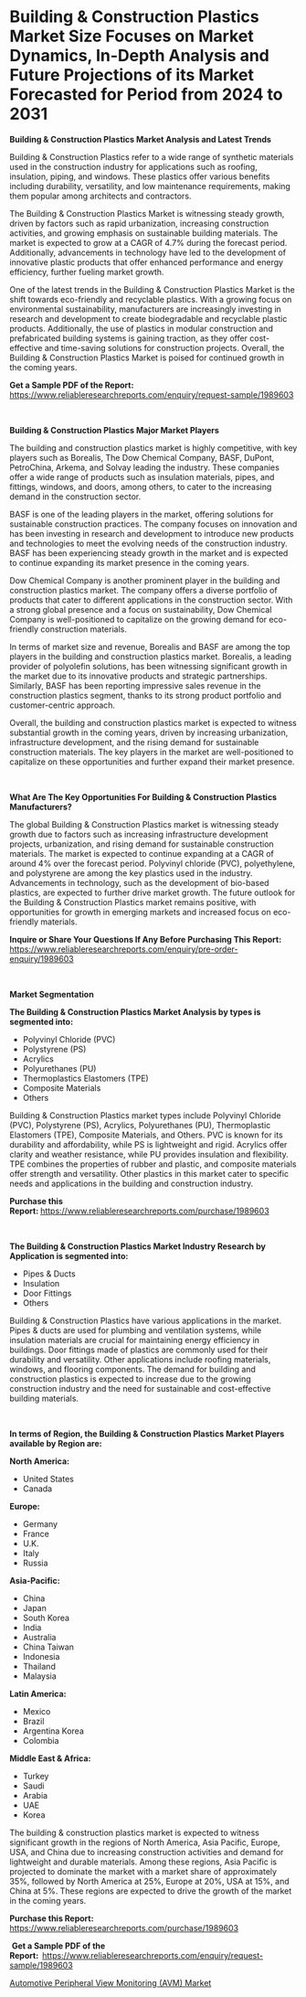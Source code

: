 <p><h1>Building & Construction Plastics Market Size Focuses on Market Dynamics, In-Depth Analysis and Future Projections of its Market Forecasted for Period from 2024 to 2031</h1></p><p><strong>Building & Construction Plastics Market Analysis and Latest Trends</strong></p>
<p><p>Building & Construction Plastics refer to a wide range of synthetic materials used in the construction industry for applications such as roofing, insulation, piping, and windows. These plastics offer various benefits including durability, versatility, and low maintenance requirements, making them popular among architects and contractors.</p><p>The Building & Construction Plastics Market is witnessing steady growth, driven by factors such as rapid urbanization, increasing construction activities, and growing emphasis on sustainable building materials. The market is expected to grow at a CAGR of 4.7% during the forecast period. Additionally, advancements in technology have led to the development of innovative plastic products that offer enhanced performance and energy efficiency, further fueling market growth.</p><p>One of the latest trends in the Building & Construction Plastics Market is the shift towards eco-friendly and recyclable plastics. With a growing focus on environmental sustainability, manufacturers are increasingly investing in research and development to create biodegradable and recyclable plastic products. Additionally, the use of plastics in modular construction and prefabricated building systems is gaining traction, as they offer cost-effective and time-saving solutions for construction projects. Overall, the Building & Construction Plastics Market is poised for continued growth in the coming years.</p></p>
<p><strong>Get a Sample PDF of the Report:&nbsp;</strong> <a href="https://www.reliableresearchreports.com/enquiry/request-sample/1989603">https://www.reliableresearchreports.com/enquiry/request-sample/1989603</a></p>
<p>&nbsp;</p>
<p><strong>Building & Construction Plastics Major Market Players</strong></p>
<p><p>The building and construction plastics market is highly competitive, with key players such as Borealis, The Dow Chemical Company, BASF, DuPont, PetroChina, Arkema, and Solvay leading the industry. These companies offer a wide range of products such as insulation materials, pipes, and fittings, windows, and doors, among others, to cater to the increasing demand in the construction sector.</p><p>BASF is one of the leading players in the market, offering solutions for sustainable construction practices. The company focuses on innovation and has been investing in research and development to introduce new products and technologies to meet the evolving needs of the construction industry. BASF has been experiencing steady growth in the market and is expected to continue expanding its market presence in the coming years.</p><p>Dow Chemical Company is another prominent player in the building and construction plastics market. The company offers a diverse portfolio of products that cater to different applications in the construction sector. With a strong global presence and a focus on sustainability, Dow Chemical Company is well-positioned to capitalize on the growing demand for eco-friendly construction materials.</p><p>In terms of market size and revenue, Borealis and BASF are among the top players in the building and construction plastics market. Borealis, a leading provider of polyolefin solutions, has been witnessing significant growth in the market due to its innovative products and strategic partnerships. Similarly, BASF has been reporting impressive sales revenue in the construction plastics segment, thanks to its strong product portfolio and customer-centric approach.</p><p>Overall, the building and construction plastics market is expected to witness substantial growth in the coming years, driven by increasing urbanization, infrastructure development, and the rising demand for sustainable construction materials. The key players in the market are well-positioned to capitalize on these opportunities and further expand their market presence.</p></p>
<p>&nbsp;</p>
<p><strong>What Are The Key Opportunities For Building & Construction Plastics Manufacturers?</strong></p>
<p><p>The global Building & Construction Plastics market is witnessing steady growth due to factors such as increasing infrastructure development projects, urbanization, and rising demand for sustainable construction materials. The market is expected to continue expanding at a CAGR of around 4% over the forecast period. Polyvinyl chloride (PVC), polyethylene, and polystyrene are among the key plastics used in the industry. Advancements in technology, such as the development of bio-based plastics, are expected to further drive market growth. The future outlook for the Building & Construction Plastics market remains positive, with opportunities for growth in emerging markets and increased focus on eco-friendly materials.</p></p>
<p><strong>Inquire or Share Your Questions If Any Before Purchasing This Report:</strong> <a href="https://www.reliableresearchreports.com/enquiry/pre-order-enquiry/1989603">https://www.reliableresearchreports.com/enquiry/pre-order-enquiry/1989603</a></p>
<p>&nbsp;</p>
<p><strong>Market Segmentation</strong></p>
<p><strong>The Building & Construction Plastics Market Analysis by types is segmented into:</strong></p>
<p><ul><li>Polyvinyl Chloride (PVC)</li><li>Polystyrene (PS)</li><li>Acrylics</li><li>Polyurethanes (PU)</li><li>Thermoplastics Elastomers (TPE)</li><li>Composite Materials</li><li>Others</li></ul></p>
<p><p>Building & Construction Plastics market types include Polyvinyl Chloride (PVC), Polystyrene (PS), Acrylics, Polyurethanes (PU), Thermoplastic Elastomers (TPE), Composite Materials, and Others. PVC is known for its durability and affordability, while PS is lightweight and rigid. Acrylics offer clarity and weather resistance, while PU provides insulation and flexibility. TPE combines the properties of rubber and plastic, and composite materials offer strength and versatility. Other plastics in this market cater to specific needs and applications in the building and construction industry.</p></p>
<p><strong>Purchase this Report:&nbsp;</strong><a href="https://www.reliableresearchreports.com/purchase/1989603">https://www.reliableresearchreports.com/purchase/1989603</a></p>
<p>&nbsp;</p>
<p><strong>The Building & Construction Plastics Market Industry Research by Application is segmented into:</strong></p>
<p><ul><li>Pipes & Ducts</li><li>Insulation</li><li>Door Fittings</li><li>Others</li></ul></p>
<p><p>Building & Construction Plastics have various applications in the market. Pipes & ducts are used for plumbing and ventilation systems, while insulation materials are crucial for maintaining energy efficiency in buildings. Door fittings made of plastics are commonly used for their durability and versatility. Other applications include roofing materials, windows, and flooring components. The demand for building and construction plastics is expected to increase due to the growing construction industry and the need for sustainable and cost-effective building materials.</p></p>
<p>&nbsp;</p>
<p><strong>In terms of Region, the Building & Construction Plastics Market Players available by Region are:</strong></p>
<p>
    <p> <strong> North America: </strong>
        <ul>
            <li>United States</li>
            <li>Canada</li>
        </ul>
        </p> 
    <p> <strong> Europe: </strong>
        <ul>
            <li>Germany</li>
            <li>France</li>
            <li>U.K.</li>
            <li>Italy</li>
            <li>Russia</li>
        </ul>
        </p> 
    <p> <strong> Asia-Pacific: </strong>
        <ul>
            <li>China</li>
            <li>Japan</li>
            <li>South Korea</li>
            <li>India</li>
            <li>Australia</li>
            <li>China Taiwan</li>
            <li>Indonesia</li>
            <li>Thailand</li>
            <li>Malaysia</li>
        </ul>
        </p> 
    <p> <strong> Latin America: </strong>
        <ul>
            <li>Mexico</li>
            <li>Brazil</li>
            <li>Argentina Korea</li>
            <li>Colombia</li>
        </ul>
        </p> 
    <p> <strong> Middle East & Africa: </strong>
        <ul>
            <li>Turkey</li>
            <li>Saudi</li>
            <li>Arabia</li>
            <li>UAE</li>
            <li>Korea</li>
        </ul>
    </p>
    </p>
<p><p>The building & construction plastics market is expected to witness significant growth in the regions of North America, Asia Pacific, Europe, USA, and China due to increasing construction activities and demand for lightweight and durable materials. Among these regions, Asia Pacific is projected to dominate the market with a market share of approximately 35%, followed by North America at 25%, Europe at 20%, USA at 15%, and China at 5%. These regions are expected to drive the growth of the market in the coming years.</p></p>
<p><strong>Purchase this Report: </strong><a href="https://www.reliableresearchreports.com/purchase/1989603">https://www.reliableresearchreports.com/purchase/1989603</a></p>
<p>&nbsp;<strong>Get a Sample PDF of the Report:&nbsp;&nbsp;</strong><a href="https://www.reliableresearchreports.com/enquiry/request-sample/1989603">https://www.reliableresearchreports.com/enquiry/request-sample/1989603</a></p>
<p><strong></strong></p>
<p><p><a href="https://crocus-run-b5a.notion.site/Decoding-the-Automotive-Peripheral-View-Monitoring-AVM-Market-A-Deep-Dive-into-the-Latest-Market--a41e03fe46e746c991adfcca1642fa68">Automotive Peripheral View Monitoring (AVM) Market</a></p></p>